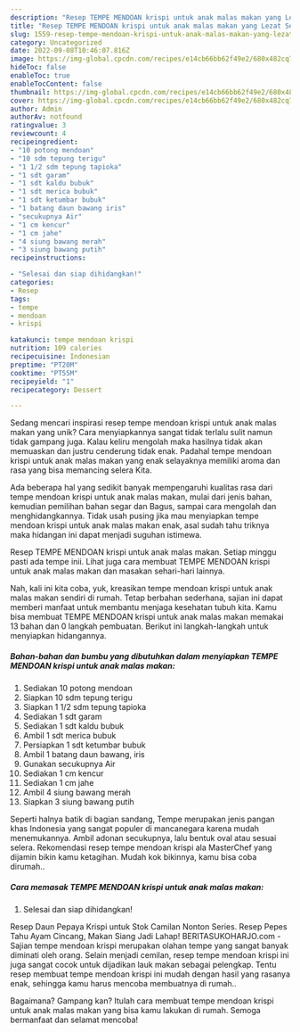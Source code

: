```yaml
---
description: "Resep TEMPE MENDOAN krispi untuk anak malas makan yang Lezat Sekali"
title: "Resep TEMPE MENDOAN krispi untuk anak malas makan yang Lezat Sekali"
slug: 1559-resep-tempe-mendoan-krispi-untuk-anak-malas-makan-yang-lezat-sekali
category: Uncategorized
date: 2022-09-08T10:46:07.816Z
image: https://img-global.cpcdn.com/recipes/e14cb66bb62f49e2/680x482cq70/tempe-mendoan-krispi-untuk-anak-malas-makan-foto-resep-utama.jpg
hideToc: false
enableToc: true
enableTocContent: false
thumbnail: https://img-global.cpcdn.com/recipes/e14cb66bb62f49e2/680x482cq70/tempe-mendoan-krispi-untuk-anak-malas-makan-foto-resep-utama.jpg
cover: https://img-global.cpcdn.com/recipes/e14cb66bb62f49e2/680x482cq70/tempe-mendoan-krispi-untuk-anak-malas-makan-foto-resep-utama.jpg
author: Admin
authorAv: notfound
ratingvalue: 3
reviewcount: 4
recipeingredient:
- "10 potong mendoan"
- "10 sdm tepung terigu"
- "1 1/2 sdm tepung tapioka"
- "1 sdt garam"
- "1 sdt kaldu bubuk"
- "1 sdt merica bubuk"
- "1 sdt ketumbar bubuk"
- "1 batang daun bawang iris"
- "secukupnya Air"
- "1 cm kencur"
- "1 cm jahe"
- "4 siung bawang merah"
- "3 siung bawang putih"
recipeinstructions:

- "Selesai dan siap dihidangkan!"
categories:
- Resep
tags:
- tempe
- mendoan
- krispi

katakunci: tempe mendoan krispi 
nutrition: 109 calories
recipecuisine: Indonesian
preptime: "PT20M"
cooktime: "PT55M"
recipeyield: "1"
recipecategory: Dessert

---
```





Sedang mencari inspirasi resep tempe mendoan krispi untuk anak malas makan yang unik? Cara menyiapkannya sangat tidak terlalu sulit namun tidak gampang juga. Kalau keliru mengolah maka hasilnya tidak akan memuaskan dan justru cenderung tidak enak. Padahal tempe mendoan krispi untuk anak malas makan yang enak selayaknya memiliki aroma dan rasa yang bisa memancing selera Kita.





Ada beberapa hal yang sedikit banyak mempengaruhi kualitas rasa dari tempe mendoan krispi untuk anak malas makan, mulai dari jenis bahan, kemudian pemilihan bahan segar dan Bagus, sampai cara mengolah dan menghidangkannya. Tidak usah pusing jika mau menyiapkan tempe mendoan krispi untuk anak malas makan enak,      asal sudah tahu triknya maka hidangan ini dapat menjadi suguhan istimewa.














Resep TEMPE MENDOAN krispi untuk anak malas makan. Setiap minggu pasti ada tempe inii. Lihat juga cara membuat TEMPE MENDOAN krispi untuk anak malas makan dan masakan sehari-hari lainnya.






Nah, kali ini kita coba, yuk, kreasikan tempe mendoan krispi untuk anak malas makan sendiri di rumah. Tetap berbahan sederhana, sajian ini dapat memberi manfaat untuk membantu menjaga kesehatan tubuh kita. Kamu bisa membuat TEMPE MENDOAN krispi untuk anak malas makan memakai 13 bahan dan 0 langkah pembuatan. Berikut ini langkah-langkah untuk menyiapkan hidangannya.

<!--inarticleads1-->

##### Bahan-bahan dan bumbu yang dibutuhkan dalam menyiapkan TEMPE MENDOAN krispi untuk anak malas makan:

1. Sediakan 10 potong mendoan
1. Siapkan 10 sdm tepung terigu
1. Siapkan 1 1/2 sdm tepung tapioka
1. Sediakan 1 sdt garam
1. Sediakan 1 sdt kaldu bubuk
1. Ambil 1 sdt merica bubuk
1. Persiapkan 1 sdt ketumbar bubuk
1. Ambil 1 batang daun bawang, iris
1. Gunakan secukupnya Air
1. Sediakan 1 cm kencur
1. Sediakan 1 cm jahe
1. Ambil 4 siung bawang merah
1. Siapkan 3 siung bawang putih


Seperti halnya batik di bagian sandang, Tempe merupakan jenis pangan khas Indonesia yang sangat populer di mancanegara karena mudah menemukannya. Ambil adonan secukupnya, lalu bentuk oval atau sesuai selera. Rekomendasi resep tempe mendoan krispi ala MasterChef yang dijamin bikin kamu ketagihan. Mudah kok bikinnya, kamu bisa coba dirumah.. 

<!--inarticleads2-->

##### Cara memasak TEMPE MENDOAN krispi untuk anak malas makan:


1. Selesai dan siap dihidangkan!

Resep Daun Pepaya Krispi untuk Stok Camilan Nonton Series. Resep Pepes Tahu Ayam Cincang, Makan Siang Jadi Lahap! BERITASUKOHARJO.com - Sajian tempe mendoan krispi merupakan olahan tempe yang sangat banyak diminati oleh orang. Selain menjadi cemilan, resep tempe mendoan krispi ini juga sangat cocok untuk dijadikan lauk makan sebagai pelengkap. Tentu resep membuat tempe mendoan krispi ini mudah dengan hasil yang rasanya enak, sehingga kamu harus mencoba membuatnya di rumah.. 

Bagaimana? Gampang kan? Itulah cara membuat tempe mendoan krispi untuk anak malas makan yang bisa kamu lakukan di rumah. Semoga bermanfaat dan selamat mencoba!
